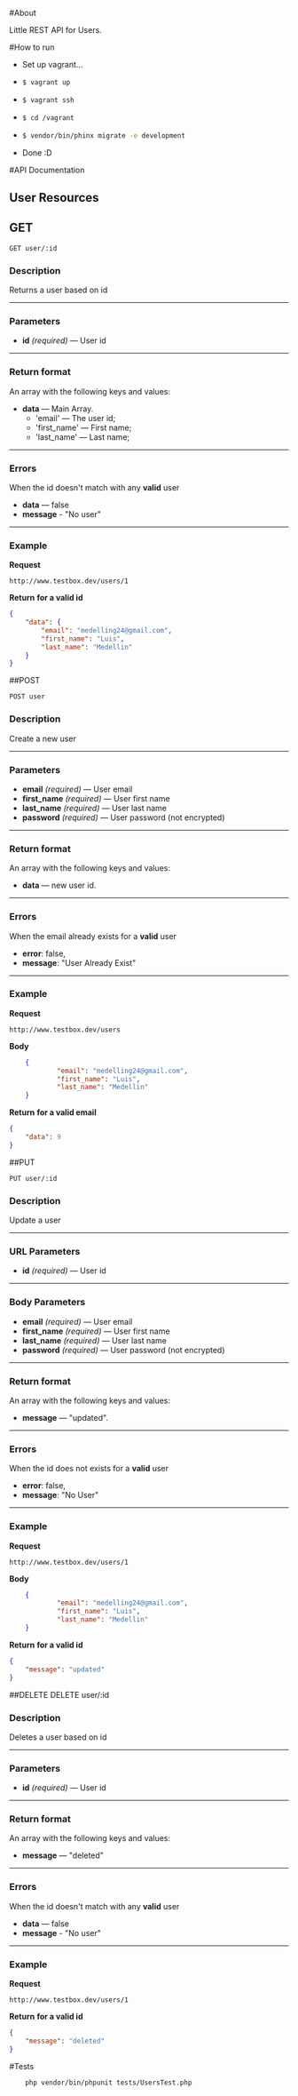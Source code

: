 #About

Little REST API for Users.


#How to run 
- Set up vagrant...

-   ```sh
    $ vagrant up
    ```
-   ```sh
    $ vagrant ssh
    ```
-   ```sh
    $ cd /vagrant
    ```
-   ```sh
    $ vendor/bin/phinx migrate -e development
    ```
- Done :D

#API Documentation


## User Resources
## GET

    GET user/:id

### Description
Returns a user based on id

***


### Parameters
- **id** _(required)_ — User id 
    
***

### Return format
An array with the following keys and values:

- **data** — Main Array.
    - 'email' — The user id;
    - 'first_name' — First name;
    - 'last_name' — Last name;
    
***

### Errors
When the id doesn't match with any **valid** user

- **data** — false
- **message** - "No user"

***

### Example
**Request**

    http://www.testbox.dev/users/1

**Return** __for a valid id__
``` json
{
    "data": {
        "email": "medelling24@gmail.com",
        "first_name": "Luis",
        "last_name": "Medellin"
    }
}
```

##POST

 
    POST user

### Description
Create a new user

***


### Parameters

- **email** _(required)_ — User email
- **first_name** _(required)_ — User first name
- **last_name** _(required)_ — User last name
- **password** _(required)_ — User password (not encrypted)
    
***

### Return format
An array with the following keys and values:

- **data** — new user id.

***

### Errors
When the email already exists for a **valid** user


-  **error**: false,
-  **message**: "User Already Exist"


***

### Example
**Request**

    http://www.testbox.dev/users
    
**Body**
``` json
    {
            "email": "medelling24@gmail.com",
            "first_name": "Luis",
            "last_name": "Medellin"
    }
```

**Return** __for a valid email__
``` json
{
    "data": 9
}
```
##PUT
 
    PUT user/:id

### Description
Update a user

***

### URL Parameters

- **id** _(required)_ — User id
    
***


### Body Parameters

- **email** _(required)_ — User email
- **first_name** _(required)_ — User first name
- **last_name** _(required)_ — User last name
- **password** _(required)_ — User password (not encrypted)
    
***

### Return format
An array with the following keys and values:

- **message** — "updated".

***

### Errors
When the id does not exists for a **valid** user


-  **error**: false,
-  **message**: "No User"


***

### Example
**Request**

    http://www.testbox.dev/users/1
    
**Body**
``` json
    {
            "email": "medelling24@gmail.com",
            "first_name": "Luis",
            "last_name": "Medellin"
    }
```

**Return** __for a valid id__
``` json
{
    "message": "updated"
}
```

##DELETE
    DELETE user/:id

### Description
Deletes a user based on id

***


### Parameters
- **id** _(required)_ — User id 
    
***

### Return format
An array with the following keys and values:

- **message** — "deleted"

***

### Errors
When the id doesn't match with any **valid** user

- **data** — false
- **message** - "No user"

***

### Example
**Request**

    http://www.testbox.dev/users/1

**Return** __for a valid id__
``` json
{
    "message": "deleted"
}
```


#Tests

        php vendor/bin/phpunit tests/UsersTest.php 

